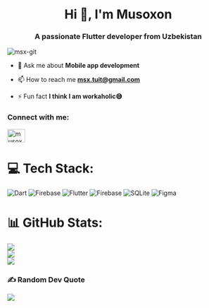 <h1 align="center">Hi 👋, I'm Musoxon</h1>
<h3 align="center">A passionate Flutter developer from Uzbekistan</h3>

<p align="left"> <img src="https://komarev.com/ghpvc/?username=msx-git&label=Profile%20views&color=0e75b6&style=flat" alt="msx-git" /> </p>

- 💬 Ask me about **Mobile app development**

- 📫 How to reach me **msx.tuit@gmail.com**

- ⚡ Fun fact **I think I am workaholic😅**

<h3 align="left">Connect with me:</h3>
<p align="left">
<a href="https://linkedin.com/in/musoxon" target="blank"><img align="center" src="https://raw.githubusercontent.com/rahuldkjain/github-profile-readme-generator/master/src/images/icons/Social/linked-in-alt.svg" alt="musoxon" height="30" width="40" /></a>
</p>

# 💻 Tech Stack:
![Dart](https://img.shields.io/badge/dart-%230175C2.svg?style=for-the-badge&logo=dart&logoColor=white) ![Firebase](https://img.shields.io/badge/firebase-%23039BE5.svg?style=for-the-badge&logo=firebase) ![Flutter](https://img.shields.io/badge/Flutter-%2302569B.svg?style=for-the-badge&logo=Flutter&logoColor=white) ![Firebase](https://img.shields.io/badge/firebase-a08021?style=for-the-badge&logo=firebase&logoColor=ffcd34) ![SQLite](https://img.shields.io/badge/sqlite-%2307405e.svg?style=for-the-badge&logo=sqlite&logoColor=white) ![Figma](https://img.shields.io/badge/figma-%23F24E1E.svg?style=for-the-badge&logo=figma&logoColor=white)
# 📊 GitHub Stats:
![](https://github-readme-stats.vercel.app/api?username=msx-git&theme=dark&hide_border=true&include_all_commits=true&count_private=true)<br/>
![](https://github-readme-streak-stats.herokuapp.com/?user=msx-git&theme=dark&hide_border=true)<br/>
![](https://github-readme-stats.vercel.app/api/top-langs/?username=msx-git&theme=dark&hide_border=true&include_all_commits=true&count_private=true&layout=compact)

### ✍️ Random Dev Quote
![](https://quotes-github-readme.vercel.app/api?type=horizontal&theme=radical)

<!-- Proudly created with GPRM ( https://gprm.itsvg.in ) -->
